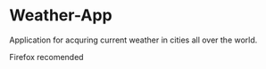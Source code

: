 # Weather-App
Application for acquring current weather in cities all over the world. 

Firefox recomended
